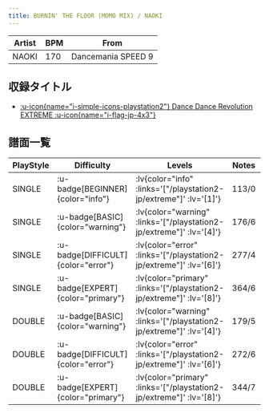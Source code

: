 ```yaml
---
title: BURNIN' THE FLOOR (MOMO MIX) / NAOKI
---
```


|Artist|BPM|From|
|------|---|----|
|NAOKI|170|Dancemania SPEED 9|

## 収録タイトル

- [ :u-icon{name="i-simple-icons-playstation2"} Dance Dance Revolution EXTREME :u-icon{name="i-flag-jp-4x3"} ](/playstation2-jp/extreme)

## 譜面一覧

|PlayStyle|Difficulty|Levels|Notes|Movie|
|---------|----------|------|-----|-----|
|SINGLE| :u-badge[BEGINNER]{color="info"} | :lv{color="info" :links='["/playstation2-jp/extreme"]' :lv='[1]'} |113/0||
|SINGLE| :u-badge[BASIC]{color="warning"} | :lv{color="warning" :links='["/playstation2-jp/extreme"]' :lv='[4]'} |176/6||
|SINGLE| :u-badge[DIFFICULT]{color="error"} | :lv{color="error" :links='["/playstation2-jp/extreme"]' :lv='[6]'} |277/4||
|SINGLE| :u-badge[EXPERT]{color="primary"} | :lv{color="primary" :links='["/playstation2-jp/extreme"]' :lv='[8]'} |364/6||
|DOUBLE| :u-badge[BASIC]{color="warning"} | :lv{color="warning" :links='["/playstation2-jp/extreme"]' :lv='[4]'} |179/5||
|DOUBLE| :u-badge[DIFFICULT]{color="error"} | :lv{color="error" :links='["/playstation2-jp/extreme"]' :lv='[6]'} |272/6||
|DOUBLE| :u-badge[EXPERT]{color="primary"} | :lv{color="primary" :links='["/playstation2-jp/extreme"]' :lv='[8]'} |344/7||
